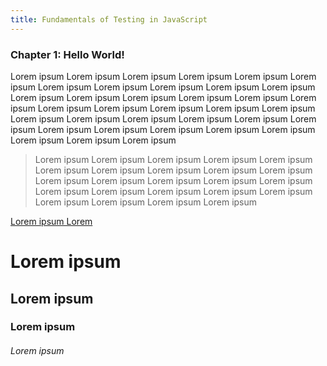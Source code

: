 ```yaml
---
title: Fundamentals of Testing in JavaScript
---
```


### Chapter 1: Hello World!

Lorem ipsum Lorem ipsum Lorem ipsum Lorem ipsum Lorem ipsum Lorem ipsum Lorem ipsum Lorem ipsum Lorem ipsum Lorem ipsum Lorem ipsum Lorem ipsum Lorem ipsum Lorem ipsum Lorem ipsum Lorem ipsum Lorem ipsum Lorem ipsum Lorem ipsum Lorem ipsum Lorem ipsum Lorem ipsum Lorem ipsum Lorem ipsum Lorem ipsum Lorem ipsum Lorem ipsum Lorem ipsum Lorem ipsum Lorem ipsum Lorem ipsum Lorem ipsum Lorem ipsum Lorem ipsum Lorem ipsum Lorem ipsum

> Lorem ipsum Lorem ipsum Lorem ipsum Lorem ipsum Lorem ipsum Lorem ipsum Lorem ipsum Lorem ipsum Lorem ipsum Lorem ipsum Lorem ipsum Lorem ipsum Lorem ipsum Lorem ipsum Lorem ipsum Lorem ipsum Lorem ipsum Lorem ipsum Lorem ipsum Lorem ipsum Lorem ipsum Lorem ipsum Lorem ipsum Lorem ipsum

[Lorem ipsum Lorem](https://lorem.io)

# Lorem ipsum

## Lorem ipsum

### Lorem ipsum

###### Lorem ipsum
